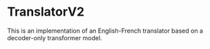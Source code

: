 # TranslatorV2

This is an implementation of an English-French translator based on a decoder-only transformer model.